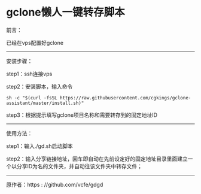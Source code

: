 # gclone懒人一键转存脚本

前言：

已经在vps配置好gclone
<hr />
安装步骤：

step1：ssh连接vps

step2：安装脚本，输入命令
```
sh -c "$(curl -fsSL https://raw.githubusercontent.com/cgkings/gclone-assistant/master/install.sh)"
```
step3：根据提示填写gclone项目名称和需要转存到的固定地址ID
<hr />
使用方法：

step1：输入./gd.sh启动脚本

step2：输入分享链接地址，回车即自动在先前设定好的固定地址目录里面建立一个以分享ID为名的文件夹，并自动往该文件夹中转存文件；
<hr />
原作者：https : //github.com/vcfe/gdgd
